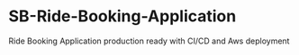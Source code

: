 # SB-Ride-Booking-Application
Ride Booking Application production ready with CI/CD and Aws deployment
